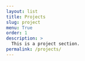 ```yaml
---
layout: list
title: Projects
slug: project
menu: True 
order: 1
description: >
  This is a project section.
permalink: /projects/
---
```

